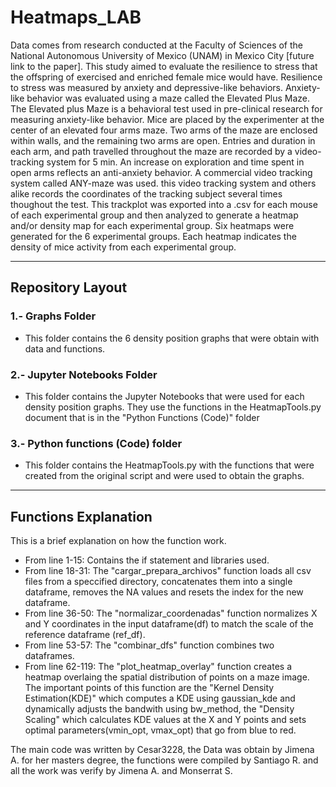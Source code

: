 # Heatmaps_LAB
Data comes from research conducted at the Faculty of Sciences of the National Autonomous University of Mexico (UNAM) in Mexico City [future link to the paper]. This study aimed to evaluate the resilience to stress that the offspring of exercised and enriched female mice would have. Resilience to stress was measured by anxiety and depressive-like behaviors. Anxiety-like behavior was evaluated using a maze called the Elevated Plus Maze. The Elevated plus Maze is a behavioral test used in pre-clinical research for measuring anxiety-like behavior. Mice are placed by the experimenter at the center of an elevated four arms maze. Two arms of the maze are enclosed within walls, and the remaining two arms are open. Entries and duration in each arm,  and path travelled throughout the maze are recorded by a video-tracking system for 5 min. An increase on exploration and time spent in open arms reflects an anti-anxiety behavior. A commercial video tracking system called ANY-maze was used. this video tracking system and others alike records the coordinates of the tracking subject several times thoughout the test. This trackplot was exported into a .csv for each mouse of each experimental group and then analyzed to generate a heatmap and/or density map  for each experimental group. Six heatmaps were generated for the 6 experimental groups. Each heatmap indicates  the density of mice activity from each experimental group.

------------

## Repository Layout


### 1.- Graphs Folder

- This folder contains the 6 density position graphs that were obtain with data and functions.


### 2.- Jupyter Notebooks Folder

- This folder contains the Jupyter Notebooks that were used for each density position graphs. They use the functions in the HeatmapTools.py document that is in the "Python Functions (Code)" folder

  
### 3.- Python functions (Code) folder

- This folder contains the HeatmapTools.py with the functions that were created from the original script and were used to obtain the graphs.

------------

## Functions Explanation

This is a brief explanation on how the function work.

  - From line 1-15: Contains the if statement and libraries used.
  - From line 18-31: The "cargar_prepara_archivos" function loads all csv files from a speccified directory, concatenates them into a single dataframe, removes the NA values and resets the index for the new dataframe.
  - From line 36-50: The "normalizar_coordenadas" function normalizes X and Y coordinates in the input dataframe(df) to match the scale of the reference dataframe (ref_df).
  - From line 53-57: The "combinar_dfs" function combines two dataframes.
  - From line 62-119: The "plot_heatmap_overlay" function creates a heatmap overlaing the spatial distribution of points on a maze image. The important points of this function are the "Kernel Density Estimation(KDE)" which computes a KDE using gaussian_kde and dynamically adjusts the bandwith using bw_method, the "Density Scaling" which calculates KDE values at the X and Y points and sets optimal parameters(vmin_opt, vmax_opt) that go from blue to red.



The main code was written by Cesar3228, the Data was obtain by Jimena A. for her masters degree, the functions were compiled by Santiago R. and all the work was verify by Jimena A. and Monserrat S.
